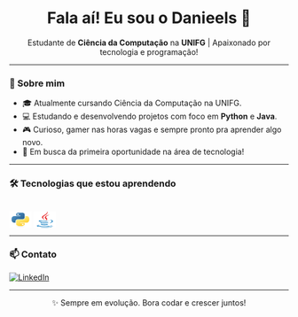 <h1 align="center">Fala aí! Eu sou o Danieels 👋</h1>

<p align="center">
  Estudante de <strong>Ciência da Computação</strong> na <strong>UNIFG</strong> | Apaixonado por tecnologia e programação!
</p>

---

### 🚀 Sobre mim

- 🎓 Atualmente cursando Ciência da Computação na UNIFG.
- 💻 Estudando e desenvolvendo projetos com foco em **Python** e **Java**.
- 🎮 Curioso, gamer nas horas vagas e sempre pronto pra aprender algo novo.
- 🌱 Em busca da primeira oportunidade na área de tecnologia!

---

### 🛠️ Tecnologias que estou aprendendo

<div style="display: inline_block"><br>
  <img align="center" alt="Python" height="30" width="40" src="https://raw.githubusercontent.com/devicons/devicon/master/icons/python/python-original.svg">
  <img align="center" alt="Java" height="30" width="40" src="https://raw.githubusercontent.com/devicons/devicon/master/icons/java/java-original.svg">
</div>

---

### 📫 Contato

[![LinkedIn](https://img.shields.io/badge/-LinkedIn-%230077B5?style=for-the-badge&logo=linkedin&logoColor=white)](https://www.linkedin.com/in/daniel-diogo-060021345/)

---

<p align="center">
  ✨ Sempre em evolução. Bora codar e crescer juntos!
</p>
